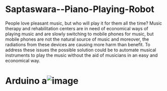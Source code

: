 # Saptaswara--Piano-Playing-Robot
People love pleasant music, but who will play it for
them all the time? Music therapy and rehabilitation
centers are in need of economical ways of playing
music and are slowly switching to mobile phones for
music, but mobile phones are not the natural source
of music and moreover, the radiations from these
devices are causing more harm than benefit. To
address these issues the possible solution could be to
automate musical
instruments to play the music
without the aid
of musicians
in
an easy
and
economical way.

# Arduino a![image](https://user-images.githubusercontent.com/47131180/197350870-bdd9df06-8df7-4859-b6cc-09c7fe80c121.png)

